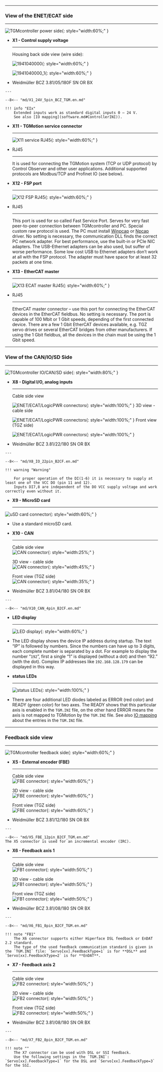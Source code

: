 <!--##Connectors-->
___
### View of the ENET/ECAT side
___

![TGMcontroller power side](../img/PWRside.png){: style="width:60%;" }


<div class="grid cards" markdown>

-   **X1 - Control supply voltage**

    ---
	Housing back side view (wire side):  
	
	![1941040000](../../../../source/img/1941040000.webp){: style="width:60%;" }   
	
	![1941040000_1](../../../../source/img/1941040000_1.webp){: style="width:60%;" }	

-    Weidmüller BCZ 3.81/05/180F SN OR BX

	---

	--8<-- "md/X1_24V_5pin_BCZ_TGM.en.md"
	
	!!! info "EIx"
		Extended inputs work as standard digital inputs 0 – 24 V. 
		See also [IO mapping](software.md#ControllerINI)).
	
-   **X11 - TGMotion service connector**

    ---
	![X11 service RJ45](../../../../source/img/RJ45_X11_service.png){: style="width:60%;" }

-   RJ45

	---

	It is used for connecting the TGMotion system (TCP or UDP protocol) by Control Observer and other user applications.
	Additional supported protocols are Modbus/TCP and Profinet IO (see below).
		
-   **X12 - FSP port**

    ---
	![X12 FSP RJ45](../../../../source/img/RJ45_X12_FSP.png){: style="width:60%;" }

-   RJ45

	---

	This port is used for so called Fast Service Port.
	Serves for very fast peer-to-peer connection between TGMcontroller and PC.
	Special custom raw protocol is used.
	The PC must install [Winpcap](https://www.winpcap.org/) or [Npcap](https://npcap.com/) driver.
	No setting is necessary, the communication DLL finds the correct PC network adapter.
	For best performance, use the built-in or PCIe NIC adapters.
	The USB-Ethernet adapters can be also used, but suffer of worse performance.
	Some low cost USB to Ethernet adapters don’t work at all with the FSP protocol.
	The adapter must have space for at least 32 packets at one time.
	
-   **X13 - EtherCAT master**

    ---
	![X13 ECAT master RJ45](../../../../source/img/RJ45_X13_master.png){: style="width:60%;" }

-   RJ45

	---

	EtherCAT master connector – use this port for connecting the EtherCAT devices in the EtherCAT fieldbus.
	No setting is necessary.
	The port is capable of 100 Mbit or 1 Gbit speeds, depending of the first connected device.
	There are a few 1 Gbit EtherCAT devices available, e.g.	TGZ servo drives or several EtherCAT bridges from other manufacturers.
	If using the 1 Gbit fieldbus, all the devices in the chain must be using the 1 Gbit speed.
	
</div>	

___
### View of the CAN/IO/SD Side
___

![TGMcontroller IO/CAN/SD side](../img/IOside.png){: style="width:80%;" }

<div class="grid cards" markdown>

-   **X8 - Digital I/O, analog inputs**

    ---
	Cable side view   
	
	![ENET/ECAT/LogicPWR connectors](../../../../source/img/1277370000.svg){: style="width:100%;" }
	3D view - cable side   
	
	![ENET/ECAT/LogicPWR connectors](../../../../source/img/1277370000_1.svg){: style="width:100%;" }
	Front view (TGZ side)   
	
	![ENET/ECAT/LogicPWR connectors](../../../../source/img/1277370000_2.svg){: style="width:100%;" }

-    Weidmüller BCZ 3.81/22/180 SN OR BX

	---

	--8<-- "md/X8_IO_22pin_B2CF.en.md"
	
	!!! warning "Warning"	
	
		For proper operation of the DI(1-6) it is necessary to supply at least one of the VCC DO (pin 11 and 12).
		Inputs DI7,8 are independent of the DO VCC supply voltage and work correctly even without it.
	
-   **X9 - MicroSD card**

    ---
![uSD card connector](../../../../source/img/uSD.png){: style="width:60%;" }

-    Use a standard microSD card.

-   **X10 - CAN**

    ---
	Cable side view   
	![CAN connector](../../../../source/img/1277270000.svg){: style="width:25%;" }
	
	3D view - cable side   
	![CAN connector](../../../../source/img/1277270000_1.svg){: style="width:45%;" }
	
	Front view (TGZ side)   
	![CAN connector](../../../../source/img/1277270000_2.svg){: style="width:35%;" }

-    Weidmüller BCZ 3.81/04/180 SN OR BX

    ---

	--8<-- "md/X10_CAN_4pin_B2CF.en.md"
	
-	**LED display**

	---
	
	![LED display](../../../../source/img/TGZ_LED.png){: style="width:60%;" }
	
-	The LED display shows the device IP address during startup.
	The text “IP” is followed by numbers.
	Since the numbers can have up to 3 digits, each complete number is separated by a dot.
	For example to display the number “`192`”, first a single “1” is displayed (without a dot) and then “92.” (with the dot).
	Complex IP addresses like `192.168.128.179` can be displayed in this way.

-	**status LEDs**

	---
	
	![status LEDs](../../../../source/img/statusLedsECAT.svg){: style="width:100%;" }
	
-	There are four additional LED diodes labeled as ERROR (red color) and READY (green color) for two axes.
	The READY shows that this particular axis is enabled in the `TGM.INI` file, on the other hand ERROR means the axis is not mapped to TGMotion by the `TGM.INI` file.
	See also [IO mapping](software.md#ControllerINI) about the entries in the `TGM.INI` file.
	

</div>

___
### Feedback side view
___

![TGMcontroller feedback side](../img/FBside.png){: style="width:60%;" }

<div class="grid cards" markdown>

-   **X5 - External encoder (FBE)**

    ---
	Cable side view 	
	![FBE connector](../../../../source/img/1277320000.svg){: style="width:60%;" }
	
	3D view - cable side   
	![FBE connector](../../../../source/img/1277320000_1.svg){: style="width:60%;" }
	
	Front view (TGZ side)   
	![FBE connector](../../../../source/img/1277320000_2.svg){: style="width:60%;" }	

-    Weidmüller BCZ 3.81/12/180 SN OR BX

	---

	--8<-- "md/X5_FBE_12pin_B2CF_TGM.en.md"
	The X5 connector is used for an incremental encoder (IRC).

-   **X6 - Feedback axis 1**

    ---
	
	Cable side view 	
	![FB1 connector](../../../../source/img/1277290000.svg){: style="width:50%;" }
	
	3D view - cable side   
	![FB1 connector](../../../../source/img/1277290000_1.svg){: style="width:50%;" }
	
	Front view (TGZ side)   
	![FB1 connector](../../../../source/img/1277290000_2.svg){: style="width:50%;" }

-    Weidmüller BCZ 3.81/08/180 SN OR BX

    ---

	--8<-- "md/X6_FB1_8pin_B2CF_TGM.en.md"
	
	!!! note "FB1"
		The X6 connector supports either Hiperface DSL feedback or EnDAT 2.2 standard.
		The type of the used feedback communication standard is given in the `TGM.INI` file: `Servo[xx].FeedbackType=1` is for **DSL** and `Servo[xx].FeedbackType=2` is for **EnDAT**.
	
-   **X7 - Feedback axis 2**

    ---
	
	Cable side view 	
	![FB2 connector](../../../../source/img/1277290000.svg){: style="width:50%;" }
	
	3D view - cable side   
	![FB2 connector](../../../../source/img/1277290000_1.svg){: style="width:50%;" }
	
	Front view (TGZ side)   
	![FB2 connector](../../../../source/img/1277290000_2.svg){: style="width:50%;" }

-    Weidmüller BCZ 3.81/08/180 SN OR BX

    ---

	--8<-- "md/X7_FB2_8pin_B2CF_TGM.en.md"
	
	!!! note ""
		The X7 connector can be used with DSL or SSI feedback.
		Use the following settings in the `TGM.INI`: `Servo[xx].FeedbackType=1` for the DSL and `Servo[xx].FeedbackType=3` for the SSI.
